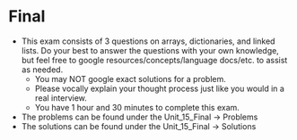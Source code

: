 # Final
- This exam consists of 3 questions on arrays, dictionaries, and linked lists. Do your best to answer the questions with your own knowledge, but feel free to google resources/concepts/language docs/etc. to assist as needed. 
    - You may NOT google exact solutions for a problem. 
    - Please vocally explain your thought process just like you would in a real interview.
    - You have 1 hour and 30 minutes to complete this exam.
- The problems can be found under the Unit_15_Final -> Problems
- The solutions can be found under the Unit_15_Final -> Solutions